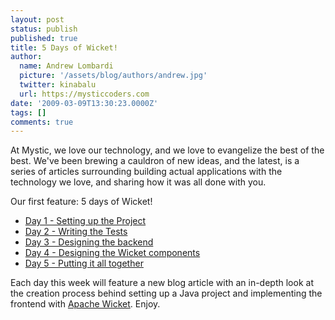 ```yaml
---
layout: post
status: publish
published: true
title: 5 Days of Wicket!
author:
  name: Andrew Lombardi
  picture: '/assets/blog/authors/andrew.jpg'
  twitter: kinabalu
  url: https://mysticcoders.com
date: '2009-03-09T13:30:23.0000Z'
tags: []
comments: true
---
```

At Mystic, we love our technology, and we love to evangelize the best of the best. We've been brewing a cauldron of new ideas, and the latest, is a series of articles surrounding building actual applications with the technology we love, and sharing how it was all done with you.

Our first feature: 5 days of Wicket!

<ul>
<li><a href="/blog/5-days-of-wicket-day-1" title="Day 1 - Setting up the Project" target="_top">Day 1 - Setting up the Project</a></li>
<li><a href="/blog/5-days-of-wicket-writing-the-tests" title="Day 2 - Writing the tests" target="_top">Day 2 - Writing the Tests</a></li>
<li><a href="/blog/5-days-of-wicket-day-designing-the-backend" title="Day 3 - Designing the backend" target="_top">Day 3 - Designing the backend</a></li>
<li><a href="/blog/5-days-of-wicket-the-ui" title="Day 4 - Designing the Wicket components" target="_top">Day 4 - Designing the Wicket components</a></li>
<li><a href="/blog/5-days-of-wicket-putting-it-all-together" title="Day 5 - Putting it all together" target="_top">Day 5 - Putting it all together</a></li>
</ul>

Each day this week will feature a new blog article with an in-depth look at the creation process behind setting up a Java project and implementing the frontend with <a href="http://wicket.apache.org" title="Apache Wicket" target="_blank">Apache Wicket</a>. Enjoy.
